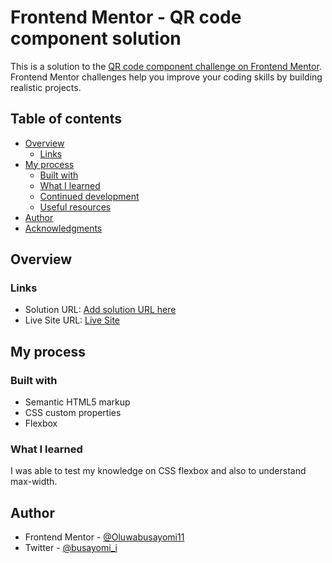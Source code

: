 # Frontend Mentor - QR code component solution

This is a solution to the [QR code component challenge on Frontend Mentor](https://www.frontendmentor.io/challenges/qr-code-component-iux_sIO_H). Frontend Mentor challenges help you improve your coding skills by building realistic projects.

## Table of contents

- [Overview](#overview)
  - [Links](#links)
- [My process](#my-process)
  - [Built with](#built-with)
  - [What I learned](#what-i-learned)
  - [Continued development](#continued-development)
  - [Useful resources](#useful-resources)
- [Author](#author)
- [Acknowledgments](#acknowledgments)

## Overview

### Links

- Solution URL: [Add solution URL here](https://www.frontendmentor.io/solutions/qrcode-component-using-css-flexbox-4nc1tcS05Z)
- Live Site URL: [Live Site](https://oluwabusayomi11.github.io/qr-code-component/)

## My process

### Built with

- Semantic HTML5 markup
- CSS custom properties
- Flexbox

### What I learned

I was able to test my knowledge on CSS flexbox and also to understand max-width.

## Author

- Frontend Mentor - [@Oluwabusayomi11](https://www.frontendmentor.io/profile/Oluwabusayomi11)
- Twitter - [@busayomi_i](https://www.twitter.com/busayomi_i)

